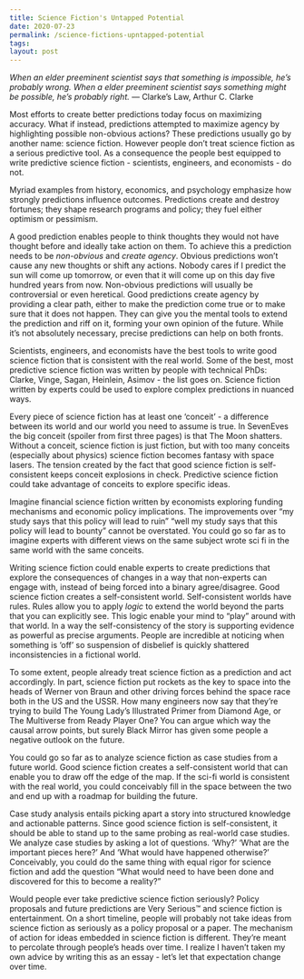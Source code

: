 ```yaml
---
title: Science Fiction's Untapped Potential
date: 2020-07-23
permalink: /science-fictions-upntapped-potential
tags:
layout: post
---
```

*When an elder preeminent scientist says that something is impossible, he’s probably wrong. When a elder preeminent scientist says something might be possible, he’s probably right.*
— Clarke’s Law, Arthur C. Clarke

Most efforts to create better predictions today focus on maximizing accuracy. What if instead, predictions attempted to maximize agency by highlighting possible non-obvious actions? These predictions usually go by another name: science fiction.  However people don’t treat science fiction as a serious predictive tool. As a consequence the people best equipped to write predictive science fiction - scientists, engineers, and economists - do not.

Myriad examples from history, economics, and psychology emphasize how strongly predictions influence outcomes. Predictions create and destroy fortunes; they shape research programs and policy; they fuel either optimism or pessimism.

A good prediction enables people to think thoughts they would not have thought before and ideally take action on them. To achieve this a prediction needs to be *non-obvious* and *create agency*. Obvious predictions won’t cause any new thoughts or shift any actions. Nobody cares if I predict the sun will come up tomorrow, or even that it will come up on this day five hundred years from now. Non-obvious predictions will usually be controversial or even heretical.  Good predictions create agency by providing a clear path, either to make the prediction come true or to make sure that it does not happen. They can give you the mental tools to extend the prediction and riff on it, forming your own opinion of the future. While it’s not absolutely necessary, precise predictions can help on both fronts.

Scientists, engineers, and economists have the best tools to write good science fiction that is consistent with the real world. Some of the best, most predictive science fiction was written by people with technical PhDs: Clarke, Vinge, Sagan, Heinlein, Asimov - the list goes on. Science fiction written by experts could be used to explore complex predictions in nuanced ways.

Every piece of science fiction has at least one ‘conceit’ - a difference between its world and our world you need to assume is true. In SevenEves the big conceit (spoiler from first three pages) is that The Moon shatters. Without a conceit, science fiction is just fiction, but with too many conceits (especially about physics) science fiction becomes fantasy with space lasers. The tension created by the fact that good science fiction is self-consistent keeps conceit explosions in check.  Predictive science fiction could take advantage of conceits to explore specific ideas.

Imagine financial science fiction written by economists exploring funding mechanisms and economic policy implications. The improvements over “my study says that this policy will lead to ruin” “well my study says that this policy will lead to bounty” cannot be overstated.  You could go so far as to imagine experts with different views on the same subject wrote sci fi in the same world with the same conceits.

 Writing science fiction could enable experts to create predictions that explore the consequences of changes in a way that non-experts can engage with, instead of being forced into a binary agree/disagree.  Good science fiction creates a self-consistent world. Self-consistent worlds have rules. Rules allow you to apply *logic* to extend the world beyond the parts that you can explicitly see.  This logic enable your mind to “play” around with that world. In a way the self-consistency of the story is supporting evidence as powerful as precise arguments. People are incredible at noticing when something is ‘off’ so suspension of disbelief is quickly shattered inconsistencies in a fictional world.

To some extent, people already treat science fiction as a prediction and act accordingly. In part, science fiction put rockets as the key to space into the heads of Werner von Braun and other driving forces behind the space race both in the US and the USSR.  How many engineers now say that they’re trying to build The Young Lady’s Illustrated Primer from Diamond Age, or The Multiverse from Ready Player One? You can argue which way the causal arrow points, but surely Black Mirror has given some people a negative outlook on the future.

You could go so far as to analyze science fiction as case studies from a future world. Good science fiction creates a self-consistent world that can enable you to draw off the edge of the map. If the sci-fi world is consistent with the real world, you could conceivably fill in the space between the two and end up with a roadmap for building the future.

Case study analysis entails picking apart a story into structured knowledge and actionable patterns. Since good science fiction is self-consistent, it should be able to stand up to the same probing as real-world case studies.  We analyze case studies by asking a lot of questions. ‘Why?’ ‘What are the important pieces here?’ And ‘What would have happened otherwise?’  Conceivably, you could do the same thing with equal rigor for science fiction and add the question “What would need to have been done and discovered for this to become a reality?”

Would people ever take predictive science fiction seriously? Policy proposals and future predictions are Very Serious™ and science fiction is entertainment. On a short timeline, people will probably not take ideas from science fiction as seriously as a policy proposal or a paper. The mechanism of action for ideas embedded in science fiction is different. They’re meant to percolate through people’s heads over time.  I realize I haven’t taken my own advice by writing this as an essay - let’s let that expectation change over time.
